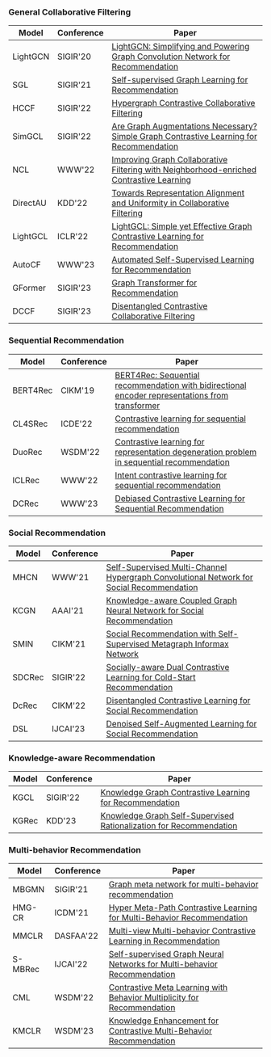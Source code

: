 ### General Collaborative Filtering
| Model | Conference | Paper |
| ----- | ---------- | ----- |
| LightGCN | SIGIR'20 | [LightGCN: Simplifying and Powering Graph Convolution Network for Recommendation](https://arxiv.org/pdf/2002.02126.pdf) |
| SGL   | SIGIR'21   | [Self-supervised Graph Learning for Recommendation](https://arxiv.org/pdf/2010.10783.pdf)|
|  HCCF | SIGIR'22   | [Hypergraph Contrastive Collaborative Filtering](https://arxiv.org/pdf/2204.12200.pdf)   |
| SimGCL| SIGIR'22   | [Are Graph Augmentations Necessary? Simple Graph Contrastive Learning for Recommendation](https://www.researchgate.net/profile/Junliang-Yu/publication/359788233_Are_Graph_Augmentations_Necessary_Simple_Graph_Contrastive_Learning_for_Recommendation/links/624e802ad726197cfd426f81/Are-Graph-Augmentations-Necessary-Simple-Graph-Contrastive-Learning-for-Recommendation.pdf?ref=https://githubhelp.com)|
| NCL   | WWW'22     | [Improving Graph Collaborative Filtering with Neighborhood-enriched Contrastive Learning](https://arxiv.org/pdf/2202.06200.pdf)|
| DirectAU| KDD'22 | [Towards Representation Alignment and Uniformity in Collaborative Filtering](https://dl.acm.org/doi/pdf/10.1145/3534678.3539253)|
| LightGCL| ICLR'22  | [LightGCL: Simple yet Effective Graph Contrastive Learning for Recommendation](https://arxiv.org/pdf/2302.08191.pdf)|
| AutoCF| WWW'23 | [Automated Self-Supervised Learning for Recommendation](https://arxiv.org/pdf/2303.07797.pdf)
| GFormer| SIGIR'23 | [Graph Transformer for Recommendation](https://arxiv.org/pdf/2306.02330.pdf)
| DCCF| SIGIR'23 | [Disentangled Contrastive Collaborative Filtering](https://arxiv.org/pdf/2305.02759.pdf)


### Sequential Recommendation
| Model | Conference | Paper |
| ----- | ---------- | ----- |
|BERT4Rec|CIKM'19|[BERT4Rec: Sequential recommendation with bidirectional encoder representations from transformer](https://arxiv.org/pdf/1904.06690.pdf)|
|CL4SRec|ICDE'22|[Contrastive learning for sequential recommendation](https://arxiv.org/pdf/2010.14395.pdf)|
|DuoRec|WSDM'22|[Contrastive learning for representation degeneration problem in sequential recommendation](https://arxiv.org/pdf/2110.05730.pdf)|
|ICLRec|WWW'22|[Intent contrastive learning for sequential recommendation](https://arxiv.org/pdf/2202.02519.pdf)|
|DCRec|WWW'23|[Debiased Contrastive Learning for Sequential Recommendation](https://arxiv.org/pdf/2303.11780.pdf)|

### Social Recommendation
| Model | Conference | Paper |
| ----- | ---------- | ----- |
|MHCN|WWW'21|[Self-Supervised Multi-Channel Hypergraph Convolutional Network for Social Recommendation](https://arxiv.org/pdf/2101.06448.pdf)|
|KCGN|AAAI'21|[Knowledge-aware Coupled Graph Neural Network for Social Recommendation](https://par.nsf.gov/servlets/purl/10220297)|
|SMIN|CIKM'21|[Social Recommendation with Self-Supervised Metagraph Informax Network](https://arxiv.org/pdf/2110.03958.pdf)|
|SDCRec|SIGIR'22|[Socially-aware Dual Contrastive Learning for Cold-Start Recommendation](https://web.archive.org/web/20220712110150id_/https://dl.acm.org/doi/pdf/10.1145/3477495.3531780)|
|DcRec|CIKM'22|[Disentangled Contrastive Learning for Social Recommendation](https://arxiv.org/pdf/2208.08723.pdf)|
|DSL|IJCAI'23|[Denoised Self-Augmented Learning for Social Recommendation](https://arxiv.org/pdf/2305.12685.pdf)|

### Knowledge-aware Recommendation
| Model | Conference | Paper |
| ----- | ---------- | ----- |
|KGCL|SIGIR'22|[Knowledge Graph Contrastive Learning for Recommendation](https://arxiv.org/pdf/2205.00976.pdf)|
|KGRec|KDD'23|[Knowledge Graph Self-Supervised Rationalization for Recommendation](https://arxiv.org/pdf/2307.02759.pdf)|

### Multi-behavior Recommendation
| Model | Conference | Paper |
| ----- | ---------- | ----- |
|MBGMN|SIGIR'21|[Graph meta network for multi-behavior recommendation](https://arxiv.org/pdf/2110.03969.pdf)|
|HMG-CR|ICDM'21|[Hyper Meta-Path Contrastive Learning for Multi-Behavior Recommendation](https://arxiv.org/pdf/2109.02859.pdf)|
|MMCLR|DASFAA'22|[Multi-view Multi-behavior Contrastive Learning in Recommendation](https://arxiv.org/pdf/2203.10576)|
|S-MBRec|IJCAI'22|[Self-supervised Graph Neural Networks for Multi-behavior Recommendation](http://www.shichuan.org/doc/134.pdf)|
|CML|WSDM'22|[Contrastive Meta Learning with Behavior Multiplicity for Recommendation](https://arxiv.org/pdf/2202.08523.pdf)|
|KMCLR|WSDM'23|[Knowledge Enhancement for Contrastive Multi-Behavior Recommendation](https://arxiv.org/pdf/2301.05403.pdf)|

